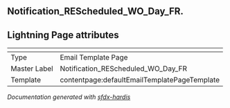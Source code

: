 ## Notification_REScheduled_WO_Day_FR.

## Lightning Page attributes

|<!-- -->|<!-- -->|
|:---|:---|
|Type| Email Template Page|
|Master Label|Notification_REScheduled_WO_Day_FR|
|Template|contentpage:defaultEmailTemplatePageTemplate|




<!-- Page description -->


_Documentation generated with [sfdx-hardis](https://sfdx-hardis.cloudity.com)_

